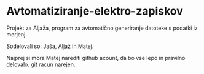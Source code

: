 # Avtomatiziranje-elektro-zapiskov
Projekt za Aljaža, program za avtomatično generiranje datoteke s podatki iz merjenj.

Sodelovali so: Jaša, Aljaž in Matej.

Najprej si mora Matej narediti github acount, da bo vse lepo in pravilno delovalo. git racun narejen.